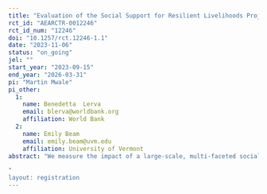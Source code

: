 ```yaml
---
title: "Evaluation of the Social Support for Resilient Livelihoods Project in Malawi "
rct_id: "AEARCTR-0012246"
rct_id_num: "12246"
doi: "10.1257/rct.12246-1.1"
date: "2023-11-06"
status: "on_going"
jel: ""
start_year: "2023-09-15"
end_year: "2026-03-31"
pi: "Martin Mwale"
pi_other:
  1:
    name: Benedetta  Lerva
    email: blerva@worldbank.org
    affiliation: World Bank
  2:
    name: Emily Beam
    email: emily.beam@uvm.edu
    affiliation: University of Vermont
abstract: "We measure the impact of a large-scale, multi-faceted social protection program, the Social Support for Resilience Livelihoods Project (SSRLP) in Malawi, a government-led initiative implemented by the Community Savings and Investment Promotion (COMSIP). Using two distinct randomized controlled trials, we assess the effects of various livelihood support packages on households participating in either the government's Social Cash Transfer (SCT) program or the Climate-Smart Enhanced Public Works Program (CSEPWP). In Experiment 1, Savings and Loan Group clusters that have successfully completed a series of basic trainings are randomized to receive no additional support or one of three program versions: an "enhanced" program that includes skill training and a seed input subsidy; a "graduation" program with coaching, livelihood training, and an asset transfer; or both. In Experiment 2, we measure the impact of one element of the "enhanced" program—the Youth Skills Challenge (YSC)—which provides training and an asset transfer to support livelihood development—by randomly assigning top applicants to a treatment or control group. We evaluate the impacts of these sets of interventions on key outcomes such as income, consumption, food security, and resilience against economic shocks.
"
layout: registration
---
```


